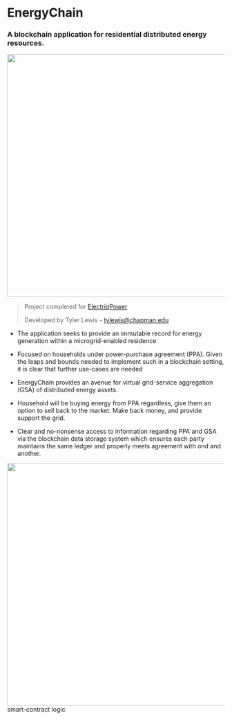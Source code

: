 # EnergyChain

### A blockchain application for residential distributed energy resources. 

<img style="width: 40em" src="https://user-images.githubusercontent.com/69596889/200397833-f2db643e-4f56-4e40-94b8-a9a8fa35b6de.png"/>

> 
> Project completed for [ElectriqPower](https://electriqpower.com)
>
> Developed by Tyler Lewis - tylewis@chapman.edu

- The application seeks to provide an immutable record for energy generation within a microgrid-enabled residence

- Focused on households under power-purchase agreement (PPA). Given the leaps and bounds needed to implement such in a blockchain setting, it is clear that further use-cases are needed

- EnergyChain provides an avenue for virtual grid-service aggregation (GSA) of distributed energy assets. 

- Household will be buying energy from PPA regardless, give them an option to sell back to the market. Make back money, and provide support the grid. 

- Clear and no-nonsense access to information regarding PPA and GSA via the blockchain data storage system which ensures each party maintains the same ledger and properly meets agreement with ond and another.


<img style="width: 40em" src="https://i.imgur.com/9CciMqU.png"/>
smart-contract logic



